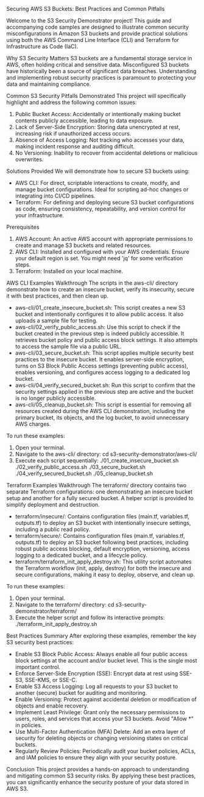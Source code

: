 Securing AWS S3 Buckets: Best Practices and Common Pitfalls

Welcome to the S3 Security Demonstrator project! This guide and accompanying code samples are designed to illustrate common security misconfigurations in Amazon S3 buckets and provide practical solutions using both the AWS Command Line Interface (CLI) and Terraform for Infrastructure as Code (IaC).

Why S3 Security Matters
S3 buckets are a fundamental storage service in AWS, often holding critical and sensitive data. Misconfigured S3 buckets have historically been a source of significant data breaches. Understanding and implementing robust security practices is paramount to protecting your data and maintaining compliance.

Common S3 Security Pitfalls Demonstrated
This project will specifically highlight and address the following common issues:

1.  Public Bucket Access: Accidentally or intentionally making bucket contents publicly accessible, leading to data exposure.
2.  Lack of Server-Side Encryption: Storing data unencrypted at rest, increasing risk if unauthorized access occurs.
3.  Absence of Access Logging: Not tracking who accesses your data, making incident response and auditing difficult.
4.  No Versioning: Inability to recover from accidental deletions or malicious overwrites.

Solutions Provided
We will demonstrate how to secure S3 buckets using:

*   AWS CLI: For direct, scriptable interactions to create, modify, and manage bucket configurations. Ideal for scripting ad-hoc changes or integrating into CI/CD pipelines.
*   Terraform: For defining and deploying secure S3 bucket configurations as code, ensuring consistency, repeatability, and version control for your infrastructure.

Prerequisites

1.  AWS Account: An active AWS account with appropriate permissions to create and manage S3 buckets and related resources.
2.  AWS CLI: Installed and configured with your AWS credentials. Ensure your default region is set. You might need 'jq' for some verification steps.
3.  Terraform: Installed on your local machine.

AWS CLI Examples Walkthrough
The scripts in the aws-cli/ directory demonstrate how to create an insecure bucket, verify its insecurity, secure it with best practices, and then clean up.

*   aws-cli/01_create_insecure_bucket.sh: This script creates a new S3 bucket and intentionally configures it to allow public access. It also uploads a sample file for testing.
*   aws-cli/02_verify_public_access.sh: Use this script to check if the bucket created in the previous step is indeed publicly accessible. It retrieves bucket policy and public access block settings. It also attempts to access the sample file via a public URL.
*   aws-cli/03_secure_bucket.sh: This script applies multiple security best practices to the insecure bucket. It enables server-side encryption, turns on S3 Block Public Access settings (preventing public access), enables versioning, and configures access logging to a dedicated log bucket.
*   aws-cli/04_verify_secured_bucket.sh: Run this script to confirm that the security settings applied in the previous step are active and the bucket is no longer publicly accessible.
*   aws-cli/05_cleanup_bucket.sh: This script is essential for removing all resources created during the AWS CLI demonstration, including the primary bucket, its objects, and the log bucket, to avoid unnecessary AWS charges.

To run these examples:
1.  Open your terminal.
2.  Navigate to the aws-cli/ directory: cd s3-security-demonstrator/aws-cli/
3.  Execute each script sequentially:
    ./01_create_insecure_bucket.sh
    ./02_verify_public_access.sh
    ./03_secure_bucket.sh
    ./04_verify_secured_bucket.sh
    ./05_cleanup_bucket.sh

Terraform Examples Walkthrough
The terraform/ directory contains two separate Terraform configurations: one demonstrating an insecure bucket setup and another for a fully secured bucket. A helper script is provided to simplify deployment and destruction.

*   terraform/insecure/: Contains configuration files (main.tf, variables.tf, outputs.tf) to deploy an S3 bucket with intentionally insecure settings, including a public read policy.
*   terraform/secure/: Contains configuration files (main.tf, variables.tf, outputs.tf) to deploy an S3 bucket following best practices, including robust public access blocking, default encryption, versioning, access logging to a dedicated bucket, and a lifecycle policy.
*   terraform/terraform_init_apply_destroy.sh: This utility script automates the Terraform workflow (init, apply, destroy) for both the insecure and secure configurations, making it easy to deploy, observe, and clean up.

To run these examples:
1.  Open your terminal.
2.  Navigate to the terraform/ directory: cd s3-security-demonstrator/terraform/
3.  Execute the helper script and follow its interactive prompts:
    ./terraform_init_apply_destroy.sh

Best Practices Summary
After exploring these examples, remember the key S3 security best practices:

*   Enable S3 Block Public Access: Always enable all four public access block settings at the account and/or bucket level. This is the single most important control.
*   Enforce Server-Side Encryption (SSE): Encrypt data at rest using SSE-S3, SSE-KMS, or SSE-C.
*   Enable S3 Access Logging: Log all requests to your S3 bucket to another (secure) bucket for auditing and monitoring.
*   Enable Versioning: Protect against accidental deletion or modification of objects and enable recovery.
*   Implement Least Privilege: Grant only the necessary permissions to users, roles, and services that access your S3 buckets. Avoid "Allow *" in policies.
*   Use Multi-Factor Authentication (MFA) Delete: Add an extra layer of security for deleting objects or changing versioning states on critical buckets.
*   Regularly Review Policies: Periodically audit your bucket policies, ACLs, and IAM policies to ensure they align with your security posture.

Conclusion
This project provides a hands-on approach to understanding and mitigating common S3 security risks. By applying these best practices, you can significantly enhance the security posture of your data stored in AWS S3.